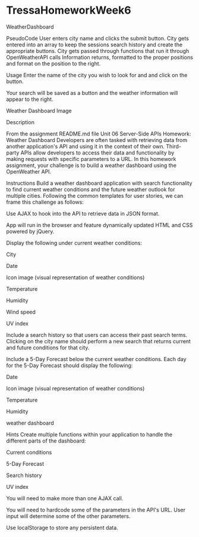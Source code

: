 # TressaHomeworkWeek6
 
WeatherDashboard

PseudoCode
User enters city name and clicks the submit button.
City gets entered into an array to keep the sessions search history and create the appropriate buttons.
City gets passed through functions that run it through OpenWeatherAPI calls
Information returns, formatted to the proper positions and format on the position to the right.

Usage
Enter the name of the city you wish to look for and and click on the button.

Your search will be saved as a button and the weather information will appear to the right.

Weather Dashboard Image

Description

From the assignment README.md file
Unit 06 Server-Side APIs Homework: Weather Dashboard
Developers are often tasked with retrieving data from another application's API and using it in the context of their own. Third-party APIs allow developers to access their data and functionality by making requests with specific parameters to a URL. In this homework assignment, your challenge is to build a weather dashboard using the OpenWeather API.

Instructions
Build a weather dashboard application with search functionality to find current weather conditions and the future weather outlook for multiple cities. Following the common templates for user stories, we can frame this challenge as follows:

Use AJAX to hook into the API to retrieve data in JSON format.

App will run in the browser and feature dynamically updated HTML and CSS powered by jQuery.

Display the following under current weather conditions:

City

Date

Icon image (visual representation of weather conditions)

Temperature

Humidity

Wind speed

UV index

Include a search history so that users can access their past search terms. Clicking on the city name should perform a new search that returns current and future conditions for that city.

Include a 5-Day Forecast below the current weather conditions. Each day for the 5-Day Forecast should display the following:

Date

Icon image (visual representation of weather conditions)

Temperature

Humidity

weather dashboard

Hints
Create multiple functions within your application to handle the different parts of the dashboard:

Current conditions

5-Day Forecast

Search history

UV index

You will need to make more than one AJAX call.

You will need to hardcode some of the parameters in the API's URL. User input will determine some of the other parameters.

Use localStorage to store any persistent data.
